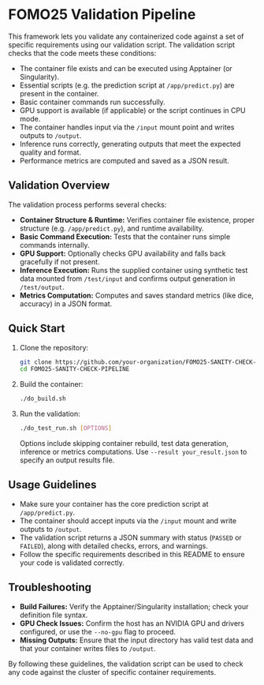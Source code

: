 # FOMO25 Validation Pipeline

This framework lets you validate any containerized code against a set of specific requirements using our validation script. The validation script checks that the code meets these conditions:
  
- The container file exists and can be executed using Apptainer (or Singularity).
- Essential scripts (e.g. the prediction script at `/app/predict.py`) are present in the container.
- Basic container commands run successfully.
- GPU support is available (if applicable) or the script continues in CPU mode.
- The container handles input via the `/input` mount point and writes outputs to `/output`.
- Inference runs correctly, generating outputs that meet the expected quality and format.
- Performance metrics are computed and saved as a JSON result.

## Validation Overview

The validation process performs several checks:
- **Container Structure & Runtime:** Verifies container file existence, proper structure (e.g. `/app/predict.py`), and runtime availability.
- **Basic Command Execution:** Tests that the container runs simple commands internally.
- **GPU Support:** Optionally checks GPU availability and falls back gracefully if not present.
- **Inference Execution:** Runs the supplied container using synthetic test data mounted from `/test/input` and confirms output generation in `/test/output`.
- **Metrics Computation:** Computes and saves standard metrics (like dice, accuracy) in a JSON format.

## Quick Start

1. Clone the repository:
   ```bash
   git clone https://github.com/your-organization/FOMO25-SANITY-CHECK-PIPELINE.git
   cd FOMO25-SANITY-CHECK-PIPELINE
   ```

2. Build the container:
   ```bash
   ./do_build.sh
   ```

3. Run the validation:
   ```bash
   ./do_test_run.sh [OPTIONS]
   ```
   Options include skipping container rebuild, test data generation, inference or metrics computations. Use `--result your_result.json` to specify an output results file.

## Usage Guidelines

- Make sure your container has the core prediction script at `/app/predict.py`.
- The container should accept inputs via the `/input` mount and write outputs to `/output`.
- The validation script returns a JSON summary with status (`PASSED` or `FAILED`), along with detailed checks, errors, and warnings.
- Follow the specific requirements described in this README to ensure your code is validated correctly.

## Troubleshooting

- **Build Failures:** Verify the Apptainer/Singularity installation; check your definition file syntax.
- **GPU Check Issues:** Confirm the host has an NVIDIA GPU and drivers configured, or use the `--no-gpu` flag to proceed.
- **Missing Outputs:** Ensure that the input directory has valid test data and that your container writes files to `/output`.

By following these guidelines, the validation script can be used to check any code against the cluster of specific container requirements.

